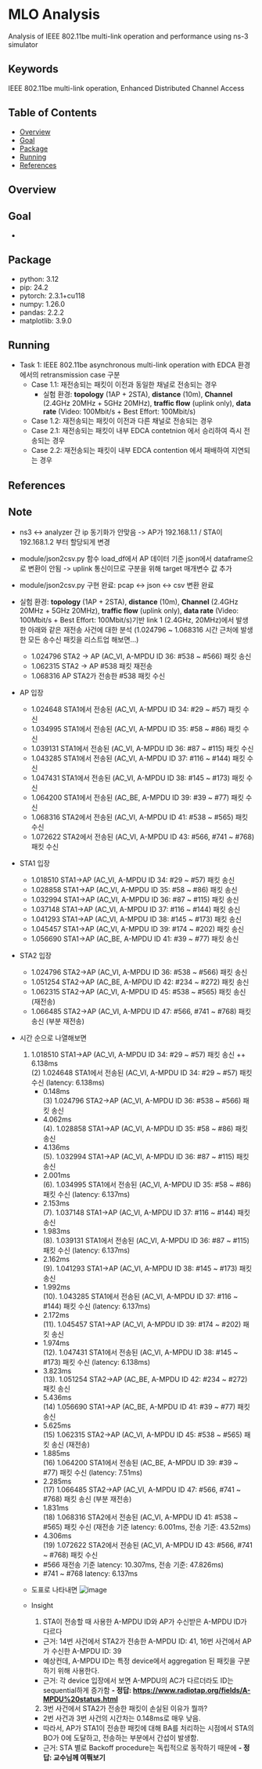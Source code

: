 # MLO Analysis
Analysis of IEEE 802.11be multi-link operation and performance using ns-3 simulator

## Keywords
IEEE 802.11be multi-link operation, Enhanced Distributed Channel Access

## Table of Contents
* [Overview](#overview)
* [Goal](#goal)
* [Package](#package)
* [Running](#running)
* [References](#references)

## Overview

## Goal
* 

## Package
* python: 3.12
* pip: 24.2
* pytorch: 2.3.1+cu118
* numpy: 1.26.0
* pandas: 2.2.2
* matplotlib: 3.9.0

## Running
* Task 1: IEEE 802.11be asynchronous multi-link operation with EDCA 환경에서의 retransmission case 구분
  * Case 1.1: 재전송되는 패킷이 이전과 동일한 채널로 전송되는 경우
    - 실험 환경: **topology** (1AP + 2STA), **distance** (10m), **Channel** (2.4GHz 20MHz + 5GHz 20MHz), **traffic flow** (uplink only), **data rate** (Video: 100Mbit/s + Best Effort: 100Mbit/s)
  * Case 1.2: 재전송되는 패킷이 이전과 다른 채널로 전송되는 경우
  * Case 2.1: 재전송되는 패킷이 내부 EDCA contetnion 에서 승리하여 즉시 전송되는 경우
  * Case 2.2: 재전송되는 패킷이 내부 EDCA contention 에서 패배하여 지연되는 경우

  
## References


## Note
* ns3 <-> analyzer 간 ip 동기화가 안맞음 -> AP가 192.168.1.1 / STA이 192.168.1.2 부터 할당되게 변경
* module/json2csv.py 함수 load_df에서 AP 데이터 기준 json에서 dataframe으로 변환이 안됨 -> uplink 통신이므로 구분을 위해 target 매개변수 값 추가
* module/json2csv.py 구현 완료: pcap <-> json <-> csv 변환 완료

* 실험 환경: **topology** (1AP + 2STA), **distance** (10m), **Channel** (2.4GHz 20MHz + 5GHz 20MHz), **traffic flow** (uplink only), **data rate** (Video: 100Mbit/s + Best Effort: 100Mbit/s)기반 link 1 (2.4GHz, 20MHz)에서 발생한 아래와 같은 재전송 사건에 대한 분석 (1.024796 ~ 1.068316 시간 근처에 발생한 모든 송수신 패킷을 리스트업 해보면...)
  * 1.024796 STA2 -> AP (AC_VI, A-MPDU ID 36: #538 ~ #566) 패킷 송신
  * 1.062315 STA2 -> AP #538 패킷 재전송
  * 1.068316 AP STA2가 전송한 #538 패킷 수신

* AP 입장
  * 1.024648 STA1에서 전송된 (AC_VI, A-MPDU ID 34: #29 ~ #57) 패킷 수신
  * 1.034995 STA1에서 전송된 (AC_VI, A-MPDU ID 35: #58 ~ #86) 패킷 수신
  * 1.039131 STA1에서 전송된 (AC_VI, A-MPDU ID 36: #87 ~ #115) 패킷 수신
  * 1.043285 STA1에서 전송된 (AC_VI, A-MPDU ID 37: #116 ~ #144) 패킷 수신
  * 1.047431 STA1에서 전송된 (AC_VI, A-MPDU ID 38: #145 ~ #173) 패킷 수신
  * 1.064200 STA1에서 전송된 (AC_BE, A-MPDU ID 39: #39 ~ #77) 패킷 수신
  * 1.068316 STA2에서 전송된 (AC_VI, A-MPDU ID 41: #538 ~ #565) 패킷 수신
  * 1.072622 STA2에서 전송된 (AC_VI, A-MPDU ID 43: #566, #741 ~ #768) 패킷 수신
   
* STA1 입장
  * 1.018510 STA1->AP (AC_VI, A-MPDU ID 34: #29 ~ #57) 패킷 송신
  * 1.028858 STA1->AP (AC_VI, A-MPDU ID 35: #58 ~ #86) 패킷 송신
  * 1.032994 STA1->AP (AC_VI, A-MPDU ID 36: #87 ~ #115) 패킷 송신
  * 1.037148 STA1->AP (AC_VI, A-MPDU ID 37: #116 ~ #144) 패킷 송신
  * 1.041293 STA1->AP (AC_VI, A-MPDU ID 38: #145 ~ #173) 패킷 송신
  * 1.045457 STA1->AP (AC_VI, A-MPDU ID 39: #174 ~ #202) 패킷 송신
  * 1.056690 STA1->AP (AC_BE, A-MPDU ID 41: #39 ~ #77) 패킷 송신
   
* STA2 입장
  * 1.024796 STA2->AP (AC_VI, A-MPDU ID 36: #538 ~ #566) 패킷 송신
  * 1.051254 STA2->AP (AC_BE, A-MPDU ID 42: #234 ~ #272) 패킷 송신
  * 1.062315 STA2->AP (AC_VI, A-MPDU ID 45: #538 ~ #565) 패킷 송신 (재전송)
  * 1.066485 STA2->AP (AC_VI, A-MPDU ID 47: #566, #741 ~ #768) 패킷 송신 (부분 재전송)
   
* 시간 순으로 나열해보면  
  1. 1.018510 STA1->AP (AC_VI, A-MPDU ID 34: #29 ~ #57) 패킷 송신
  ++ 6.138ms  
    (2) 1.024648 STA1에서 전송된 (AC_VI, A-MPDU ID 34: #29 ~ #57) 패킷 수신 (latency: 6.138ms)  
      + 0.148ms  
    (3) 1.024796 STA2->AP (AC_VI, A-MPDU ID 36: #538 ~ #566) 패킷 송신  
      + 4.062ms  
    (4). 1.028858 STA1->AP (AC_VI, A-MPDU ID 35: #58 ~ #86) 패킷 송신  
      + 4.136ms  
    (5). 1.032994 STA1->AP (AC_VI, A-MPDU ID 36: #87 ~ #115) 패킷 송신  
      + 2.001ms  
    (6). 1.034995 STA1에서 전송된 (AC_VI, A-MPDU ID 35: #58 ~ #86) 패킷 수신 (latency: 6.137ms)  
      + 2.153ms  
    (7). 1.037148 STA1->AP (AC_VI, A-MPDU ID 37: #116 ~ #144) 패킷 송신  
      + 1.983ms  
    (8). 1.039131 STA1에서 전송된 (AC_VI, A-MPDU ID 36: #87 ~ #115) 패킷 수신 (latency: 6.137ms)  
      + 2.162ms  
    (9). 1.041293 STA1->AP (AC_VI, A-MPDU ID 38: #145 ~ #173) 패킷 송신  
      + 1.992ms  
    (10). 1.043285 STA1에서 전송된 (AC_VI, A-MPDU ID 37: #116 ~ #144) 패킷 수신 (latency: 6.137ms)  
      + 2.172ms  
    (11). 1.045457 STA1->AP (AC_VI, A-MPDU ID 39: #174 ~ #202) 패킷 송신  
      + 1.974ms  
    (12). 1.047431 STA1에서 전송된 (AC_VI, A-MPDU ID 38: #145 ~ #173) 패킷 수신 (latency: 6.138ms)  
      + 3.823ms  
    (13). 1.051254 STA2->AP (AC_BE, A-MPDU ID 42: #234 ~ #272) 패킷 송신  
      + 5.436ms  
    (14) 1.056690 STA1->AP (AC_BE, A-MPDU ID 41: #39 ~ #77) 패킷 송신  
      + 5.625ms  
    (15) 1.062315 STA2->AP (AC_VI, A-MPDU ID 45: #538 ~ #565) 패킷 송신 (재전송)  
      + 1.885ms  
    (16) 1.064200 STA1에서 전송된 (AC_BE, A-MPDU ID 39: #39 ~ #77) 패킷 수신 (latency: 7.51ms)  
      + 2.285ms  
    (17) 1.066485 STA2->AP (AC_VI, A-MPDU ID 47: #566, #741 ~ #768) 패킷 송신 (부분 재전송)  
      + 1.831ms  
    (18) 1.068316 STA2에서 전송된 (AC_VI, A-MPDU ID 41: #538 ~ #565) 패킷 수신 (재전송 기준 latency: 6.001ms, 전송 기준: 43.52ms)  
      + 4.306ms  
    (19) 1.072622 STA2에서 전송된 (AC_VI, A-MPDU ID 43: #566, #741 ~ #768) 패킷 수신  
      - #566 재전송 기준 latency: 10.307ms, 전송 기준: 47.826ms)  
      - #741 ~ #768 latency: 6.137ms
        
  * 도표로 나타내면
    ![image](https://github.com/user-attachments/assets/15550ab9-f94c-4301-8209-16c9b07433b8)

  * Insight
    1. STA이 전송할 때 사용한 A-MPDU ID와 AP가 수신받은 A-MPDU ID가 다르다
      - 근거: 14번 사건에서 STA2가 전송한 A-MPDU ID: 41, 16번 사건에서 AP가 수신한 A-MPDU ID: 39
      - 예상컨데, A-MPDU ID는 특정 device에서 aggregation 된 패킷을 구분하기 위해 사용한다.
      - 근거: 각 device 입장에서 보면 A-MPDU의 AC가 다르더라도 ID는 sequential하게 증가함
      **- 정답: https://www.radiotap.org/fields/A-MPDU%20status.html**
    2. 3번 사건에서 STA2가 전송한 패킷이 손실된 이유가 뭘까?
      - 2번 사건과 3번 사건의 시간차는 0.148ms로 매우 낮음.
      - 따라서, AP가 STA1이 전송한 패킷에 대해 BA를 처리하는 시점에서 STA의 BO가 0에 도달하고, 전송하는 부분에서 간섭이 발생함.
      - 근거: STA 별로 Backoff procedure는 독립적으로 동작하기 때문에
      **- 정답: 교수님께 여쭤보기**

